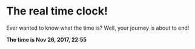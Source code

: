# The real time clock!

Ever wanted to know what the time is? Well, your journey is about to end!

**The time is Nov 26, 2017, 22:55**